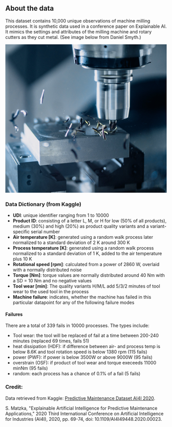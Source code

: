 ## About the data

This dataset contains 10,000 unique observations of machine milling processes. It is synthetic data used in a conference paper on Explainable AI. It mimics the settings and attributes of the milling machine and rotary cutters as they cut metal. (See image below from Daniel Smyth.)

![alt text](https://github.com/adraper2/datasets/blob/main/machine_failure/milling.jpg?raw=true)

### Data Dictionary (from Kaggle)
- **UDI**: unique identifier ranging from 1 to 10000
- **Product ID**: consisting of a letter L, M, or H for low (50% of all products), medium (30%) and high (20%) as product quality variants and a variant-specific serial number
- **Air temperature [K]**: generated using a random walk process later normalized to a standard deviation of 2 K around 300 K
- **Process temperature [K]**: generated using a random walk process normalized to a standard deviation of 1 K, added to the air temperature plus 10 K
- **Rotational speed [rpm]**: calculated from a power of 2860 W, overlaid with a normally distributed noise
- **Torque [Nm]**: torque values are normally distributed around 40 Nm with a SD = 10 Nm and no negative values
- **Tool wear [min]**: The quality variants H/M/L add 5/3/2 minutes of tool wear to the used tool in the process
- **Machine failure**: indicates, whether the machine has failed in this particular datapoint for any of the following failure modes

#### Failures
There are a total of 339 fails in 10000 processes. The types include:

- Tool wear: the tool will be replaced of fail at a time between 200-240 minutes (replaced 69 times, fails 51)
- heat dissipation (HDF): if difference between air- and process temp is below 8.6K and tool rotation speed is below 1380 rpm (115 fails)
- power (PWF): if power is below 3500W or above 9000W (95 fails)
- overstrain (OSF): if product of tool wear and torque execeeds 11000 minNm (95 fails)
- random: each process has a chance of 0.1% of a fail (5 fails)


### Credit:

Data retrieved from Kaggle: [Predictive Maintenance Dataset AI4I 2020](https://www.kaggle.com/datasets/stephanmatzka/predictive-maintenance-dataset-ai4i-2020/).

S. Matzka, "Explainable Artificial Intelligence for Predictive Maintenance Applications," 2020 Third International Conference on Artificial Intelligence for Industries (AI4I), 2020, pp. 69-74, doi: 10.1109/AI4I49448.2020.00023.
